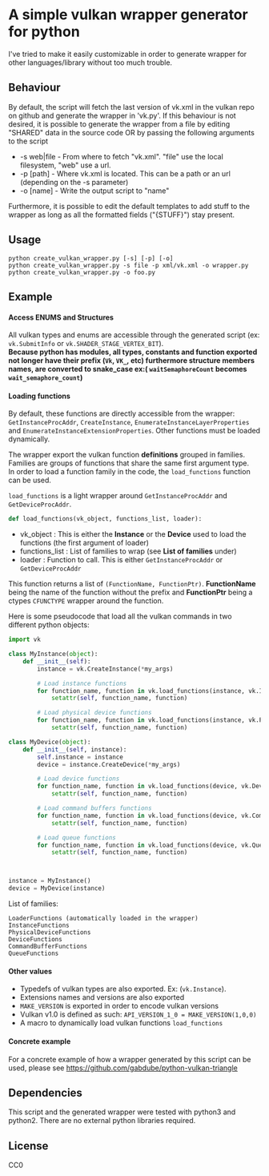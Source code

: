 # A simple vulkan wrapper generator for python

I've tried to make it easily customizable in order to generate wrapper for other languages/library without too much trouble.

## Behaviour

By default, the script will fetch the last version of vk.xml in the vulkan repo on github and generate the wrapper in 'vk.py'. If this behaviour
is not desired, it is possible to generate the wrapper from a file by editing "SHARED" data in the source code OR by passing the following arguments to the script

* -s web|file - From where to fetch "vk.xml". "file" use the local filesystem, "web" use a url.
* -p [path]   - Where vk.xml is located. This can be a path or an url (depending on the -s parameter)
* -o [name]   - Write the output script to "name"

Furthermore, it is possible to edit the default templates to add stuff to the wrapper as long as all the formatted fields ("{STUFF}") stay present.

## Usage

```
python create_vulkan_wrapper.py [-s] [-p] [-o]
python create_vulkan_wrapper.py -s file -p xml/vk.xml -o wrapper.py
python create_vulkan_wrapper.py -o foo.py
```

## Example

#### Access ENUMS and Structures
All vulkan types and enums are accessible through the generated script (ex: `vk.SubmitInfo` or `vk.SHADER_STAGE_VERTEX_BIT`).  
**Because python has modules, all types, constants and function exported not longer have their prefix (`Vk`, `VK_`, etc) furthermore structure members names, are converted to snake_case ex:( `waitSemaphoreCount` becomes `wait_semaphore_count`)**

#### Loading functions

By default, these functions are directly accessible from the wrapper: `GetInstanceProcAddr`, `CreateInstance`, `EnumerateInstanceLayerProperties` and `EnumerateInstanceExtensionProperties`. Other functions must be loaded dynamically.

The wrapper export the vulkan function **definitions** grouped in families. Families are groups of functions that share the same first argument type.  
In order to load a function family in the code, the `load_functions` function can be used.  

`load_functions` is a light wrapper around `GetInstanceProcAddr` and `GetDeviceProcAddr`. 

```python
def load_functions(vk_object, functions_list, loader):
```

* vk_object : This is either the **Instance** or the **Device** used to load the functions (the first argument of loader)
* functions_list : List of families to wrap (see **List of families** under)
* loader : Function to call. This is either `GetInstanceProcAddr` or `GetDeviceProcAddr`

This function returns a list of `(FunctionName, FunctionPtr)`. **FunctionName** being the name of the function without the prefix and
**FunctionPtr** being a ctypes `CFUNCTYPE` wrapper around the function.

Here is some pseudocode that load all the vulkan commands in two different python objects:  
```python
import vk

class MyInstance(object):
    def __init__(self):
        instance = vk.CreateInstance(*my_args)

        # Load instance functions
        for function_name, function in vk.load_functions(instance, vk.InstanceFunctions, vk.GetInstanceProcAddr):
            setattr(self, function_name, function)

        # Load physical device functions
        for function_name, function in vk.load_functions(instance, vk.PhysicalDeviceFunctions, vk.GetInstanceProcAddr):
            setattr(self, function_name, function)

class MyDevice(object):
    def __init__(self, instance):
        self.instance = instance
        device = instance.CreateDevice(*my_args)

        # Load device functions
        for function_name, function in vk.load_functions(device, vk.DeviceFunctions, instance.GetDeviceProcAddr):
            setattr(self, function_name, function)

        # Load command buffers functions
        for function_name, function in vk.load_functions(device, vk.CommandBufferFunctions, instance.GetDeviceProcAddr):
            setattr(self, function_name, function)

        # Load queue functions
        for function_name, function in vk.load_functions(device, vk.QueueFunctions, instance.GetDeviceProcAddr):
            setattr(self, function_name, function)



instance = MyInstance()
device = MyDevice(instance)
```


List of families:  
```
LoaderFunctions (automatically loaded in the wrapper)
InstanceFunctions
PhysicalDeviceFunctions
DeviceFunctions
CommandBufferFunctions
QueueFunctions
```


#### Other values

* Typedefs of vulkan types are also exported. Ex: (`vk.Instance`).
* Extensions names and versions are also exported
* `MAKE_VERSION` is exported in order to encode vulkan versions
* Vulkan v1.0 is defined as such: `API_VERSION_1_0 = MAKE_VERSION(1,0,0)`
* A macro to dynamically load vulkan functions `load_functions`

#### Concrete example

For a concrete example of how a wrapper generated by this script can be used, please see <https://github.com/gabdube/python-vulkan-triangle>

## Dependencies

This script and the generated wrapper were tested with python3 and python2. There are no external python libraries required.

## License

CC0
